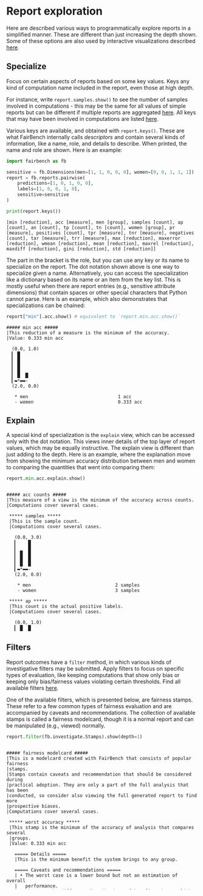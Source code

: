 # Report exploration

Here are described various ways to programmatically explore reports in
a simplified manner. These are different than just increasing the depth shown.
Some of these options are also used by interactive visualizations described
[here](../material/visualization.md).

## Specialize

Focus on certain aspects of reports based
on some key values. Keys any kind of computation name
included in the report, even those at high depth. 

For instance, write `report.samples.show()` to see the number of samples
involved in computations - this may be the same for all values of simple reports
but can be different if multiple reports are aggregated [here](progress.md).
All keys that may have been involved in computations are listed [here](../material/api.md).

Various keys are available, and obtained with `report.keys()`. These
are what FairBench internally calls *descriptors* and contain several
kinds of information, like a name, role, and details to describe. When 
printed, the name and role are shown. Here is an example:

```python
import fairbench as fb

sensitive = fb.Dimensions(men=[1, 1, 0, 0, 0], women=[0, 0, 1, 1, 1])
report = fb.reports.pairwise(
    predictions=[1, 0, 1, 0, 0], 
    labels=[1, 0, 0, 1, 0], 
    sensitive=sensitive
)

print(report.keys())
```

```text
[min [reduction], acc [measure], men [group], samples [count], ap [count], an [count], tp [count], tn [count], women [group], pr [measure], positives [count], tpr [measure], tnr [measure], negatives [count], tar [measure], trr [measure], max [reduction], maxerror [reduction], wmean [reduction], mean [reduction], maxrel [reduction], maxdiff [reduction], gini [reduction], std [reduction]]
```

The part in the bracket is the role, but you can use any key or its name
to specialize on the report. The dot notation shown above is one way to specialize 
given a name. Alternatively, you can access the specialization like a dictionary
based on its name or an item from the key list. This is mostly useful when there
are report entries (e.g., sensitive attribute dimensions) that contain spaces or
other special characters that Python cannot parse.
Here is an example, which also demonstrates that specializations can be chained:

```python
report["min"].acc.show() # equivalent to `report.min.acc.show()`
```

```text
##### min acc #####
|This reduction of a measure is the minimum of the accuracy.
|Value: 0.333 min acc

  (0.0, 1.0)
  ▎ █   
  ▎ █   
  ▎ █   
  ▎ █   
  ▎ █  █
  ▎▬*▬▬-
  (2.0, 0.0)
  
   * men                                 1 acc
   - women                               0.333 acc
```

## Explain

A special kind of specialization is the `explain` view, which can
be accessed only with the dot notation. This views inner details of the
top layer of report values, which may be equally instructive. The explain
view is different than just adding to the depth. 
Here is an example, where the explanation move from showing the minimum
accuracy distribution between men and women to comparing the quantities
that went into comparing them:

```python
report.min.acc.explain.show()
```

<div style="overflow-y: scroll;height: 380px; margin-bottom: 30px;">

```text
##### acc counts #####
|This measure of a view is the minimum of the accuracy across counts.
|Computations cover several cases.

 ***** samples *****
 |This is the sample count.
 |Computations cover several cases.
 
   (0.0, 3.0)
   ▎    █
   ▎    █
   ▎ █  █
   ▎ █  █
   ▎ █  █
   ▎▬*▬▬-
   (2.0, 0.0)
   
    * men                               2 samples
    - women                             3 samples
 
 ***** ap *****
 |This count is the actual positive labels.
 |Computations cover several cases.
 
   (0.0, 1.0)
   ▎ █  █
   ▎ █  █
   ▎ █  █
   ▎ █  █
   ▎ █  █
   ▎▬*▬▬-
   (2.0, 0.0)
   
    * men                               1 ap
    - women                             1 ap
 
 ***** an *****
 |This count is the actual negative labels.
 |Computations cover several cases.
 
   (0.0, 2.0)
   ▎    █
   ▎    █
   ▎    █
   ▎ █  █
   ▎ █  █
   ▎▬*▬▬-
   (2.0, 0.0)
   
    * men                               1 an
    - women                             2 an
 
 ***** tp *****
 |This count is the true positive predictions.
 |Computations cover several cases.
 
   (0.0, 1.0)
   ▎ █   
   ▎ █   
   ▎ █   
   ▎ █   
   ▎ █   
   ▎▬*▬▬-
   (2.0, 0.0)
   
    * men                               1 tp
    - women                             0 tp
 
 ***** tn *****
 |This count is the true negative predictions.
 |Computations cover several cases.
 
   (0.0, 1.0)
   ▎ █  █
   ▎ █  █
   ▎ █  █
   ▎ █  █
   ▎ █  █
   ▎▬*▬▬-
   (2.0, 0.0)
   
    * men                               1 tn
    - women                             1 tn
```

</div>

## Filters

Report outcomes have a `filter` method, in which
various kinds of investigative filters may be submitted.
Apply filters to focus on specific types of evaluation,
like keeping computations that show only bias
or keeping only bias/fairness values violating
certain thresholds. Find all available filters
[here](../material/filters.md).

One of the available filters, which is presented
below, are fairness stamps. These refer to a few 
common types of fairness evaluation and are accompanied
by caveats and recommendations. The collection of available
stamps is called a fairness modelcard, though it is
a normal report and can be manipulated (e.g., viewed) 
normally.

```python
report.filter(fb.investigate.Stamps).show(depth=1)
```


<div style="overflow-y: scroll;height: 380px; margin-bottom: 30px;">

```text
##### fairness modelcard #####
|This is a modelcard created with FairBench that consists of popular fairness 
|stamps.
|Stamps contain caveats and recommendation that should be considered during 
|practical adoption. They are only a part of the full analysis that has been 
|conducted, so consider also viewing the full generated report to find more 
|prospective biases.
|Computations cover several cases.

 ***** worst accuracy *****
 |This stamp is the minimum of the accuracy of analysis that compares several 
 |groups.
 |Value: 0.333 min acc
 
   ===== Details =====
   |This is the minimum benefit the system brings to any group.
   
   ===== Caveats and recommendations =====
   | • The worst case is a lower bound but not an estimation of overall 
   |   performance.
   | • There may be different distributions of benefits that could be 
   |   protected.
   | • Ensure continuous monitoring and re-evaluation as group dynamics and 
   |   external factors evolve.
   | • Ensure that high worst accuracy translates to meaningful benefits 
   |   across all groups in the real-world context.
   | • Seek input from affected groups to understand the impact of errors and 
   |   to inform remediation strategies.
   
   ===== Distribution =====
   
     (0.0, 1.0)
     ▎ █   
     ▎ █   
     ▎ █   
     ▎ █   
     ▎ █  █
     ▎▬*▬▬-
     (2.0, 0.0)
     
      * men                             1 acc
      - women                           0.333 acc
   
 ***** standard deviation *****
 |This stamp is the standard deviation of the accuracy of analysis that 
 |compares several groups.
 |Value: 0.333 
 
   ===== Details =====
   |This reflects imbalances in the distribution of benefits across groups.
   
   ===== Distribution =====
   
     (0.0, 1.0)
     ▎ █   
     ▎ █   
     ▎ █   
     ▎ █   
     ▎ █  █
     ▎▬*▬▬-
     (2.0, 0.0)
     
      * men                             1 acc
      - women                           0.333 acc
   
 ***** differential fairness *****
 |This stamp is the maximum relative difference of the accuracy of analysis 
 |that compares several groups.
 |Value: 0.667 
 
   ===== Details =====
   |The worst deviation of accuracy ratios from 1 is reported, so that value 
   |of 1 indicates disparate impact, and value of 0 disparate impact 
   |mitigation.
   
   ===== Caveats and recommendations =====
   | • Disparate impact may not always be an appropriate fairness 
   |   consideration, and may obscure other important fairness concerns or 
   |   create new disparities.
   | • Ensure continuous monitoring and re-evaluation as group dynamics and 
   |   external factors evolve.
   
   ===== Distribution =====
   
     (0.0, 1.0)
     ▎ █   
     ▎ █   
     ▎ █   
     ▎ █   
     ▎ █  █
     ▎▬*▬▬-
     (2.0, 0.0)
     
      * men                             1 acc
      - women                           0.333 acc
   
 ***** max |Δfpr| *****
 |This stamp is the maximum difference of the true negative rate of analysis 
 |that compares several groups.
 |Value: 0.500 
 
   ===== Details =====
   |The false positive rate differences are computed via the equivalent true 
   |negative rate differences. The maximum difference between pairs of groups 
   |is reported, so that value of 1 indicates disparate mistreatment, and 
   |value of 0 disparate mistreatment mitigation.
   
   ===== Caveats and recommendations =====
   | • Disparate mistreatment may not always be an appropriate fairness 
   |   consideration, and may obscure other important fairness concerns or 
   |   create new disparities.
   | • Consider input from affected stakeholders to determine whether |Δfpr| 
   |   is an appropriate fairness measure.
   | • Ensure continuous monitoring and re-evaluation as group dynamics and 
   |   external factors evolve.
   | • Variations in FPR could be influenced by factors unrelated to the 
   |   fairness of the system, such as data quality or representation.
   | • Mitigating |Δfpr| tends to mitigate |Δfnr|, and conversely.
   | • Seek input from affected groups to understand the impact of errors and 
   |   to inform remediation strategies.
   
   ===== Distribution =====
   
     (0.0, 1.0)
     ▎ █   
     ▎ █   
     ▎ █   
     ▎ █  █
     ▎ █  █
     ▎▬*▬▬-
     (2.0, 0.0)
     
      * men                             1 tnr
      - women                           0.500 tnr
   
 ***** max |Δfnr| *****
 |This stamp is the maximum difference of the true positive rate of analysis 
 |that compares several groups.
 |Value: 1.000 
 
   ===== Details =====
   |The false negative rate differences are computed via the equivalent true 
   |positive rate differences. The maximum difference between pairs of groups 
   |is reported, so that value of 1 indicates disparate mistreatment, and 
   |value of 0 disparate mistreatment mitigation.
   
   ===== Caveats and recommendations =====
   | • Disparate mistreatment may not always be an appropriate fairness 
   |   consideration, and may obscure other important fairness concerns or 
   |   create new disparities.
   | • Consider input from affected stakeholders to determine whether |Δfnr| 
   |   is an appropriate fairness measure.
   | • Ensure continuous monitoring and re-evaluation as group dynamics and 
   |   external factors evolve.
   | • Variations in FPR could be influenced by factors unrelated to the 
   |   fairness of the system, such as data quality or representation.
   | • Mitigating |Δfpr| tends to mitigate |Δfnr|, and conversely.
   | • Seek input from affected groups to understand the impact of errors and 
   |   to inform remediation strategies.
   
   ===== Distribution =====
   
     (0.0, 1.0)
     ▎ █   
     ▎ █   
     ▎ █   
     ▎ █   
     ▎ █   
     ▎▬*▬▬-
     (2.0, 0.0)
     
      * men                             1 tpr
      - women                           0 tpr
```
</div>